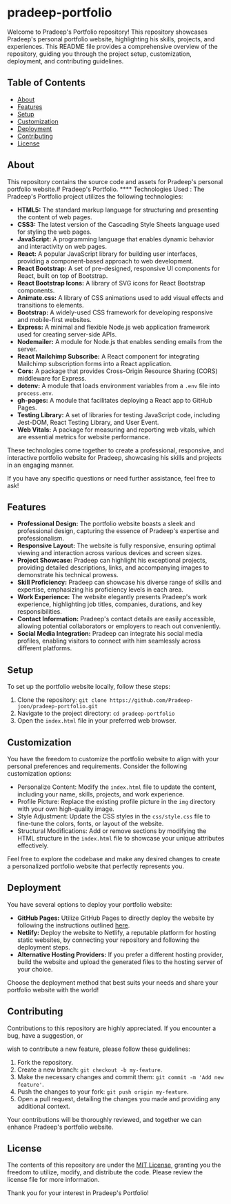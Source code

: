 # pradeep-portfolio

Welcome to Pradeep's Portfolio repository! This repository showcases Pradeep's personal portfolio website, highlighting his skills, projects, and experiences. This README file provides a comprehensive overview of the repository, guiding you through the project setup, customization, deployment, and contributing guidelines.

## Table of Contents
- [About](#about)
- [Features](#features)
- [Setup](#setup)
- [Customization](#customization)
- [Deployment](#deployment)
- [Contributing](#contributing)
- [License](#license)

## About
This repository contains the source code and assets for Pradeep's personal portfolio website.# Pradeep's Portfolio.
**** Technologies Used  :
The Pradeep's Portfolio project utilizes the following technologies:

- **HTML5:** The standard markup language for structuring and presenting the content of web pages.
- **CSS3:** The latest version of the Cascading Style Sheets language used for styling the web pages.
- **JavaScript:** A programming language that enables dynamic behavior and interactivity on web pages.
- **React:** A popular JavaScript library for building user interfaces, providing a component-based approach to web development.
- **React Bootstrap:** A set of pre-designed, responsive UI components for React, built on top of Bootstrap.
- **React Bootstrap Icons:** A library of SVG icons for React Bootstrap components.
- **Animate.css:** A library of CSS animations used to add visual effects and transitions to elements.
- **Bootstrap:** A widely-used CSS framework for developing responsive and mobile-first websites.
- **Express:** A minimal and flexible Node.js web application framework used for creating server-side APIs.
- **Nodemailer:** A module for Node.js that enables sending emails from the server.
- **React Mailchimp Subscribe:** A React component for integrating Mailchimp subscription forms into a React application.
- **Cors:** A package that provides Cross-Origin Resource Sharing (CORS) middleware for Express.
- **dotenv:** A module that loads environment variables from a `.env` file into `process.env`.
- **gh-pages:** A module that facilitates deploying a React app to GitHub Pages.
- **Testing Library:** A set of libraries for testing JavaScript code, including Jest-DOM, React Testing Library, and User Event.
- **Web Vitals:** A package for measuring and reporting web vitals, which are essential metrics for website performance.

These technologies come together to create a professional, responsive, and interactive portfolio website for Pradeep, showcasing his skills and projects in an engaging manner.

If you have any specific questions or need further assistance, feel free to ask!

## Features
- **Professional Design:** The portfolio website boasts a sleek and professional design, capturing the essence of Pradeep's expertise and professionalism.
- **Responsive Layout:** The website is fully responsive, ensuring optimal viewing and interaction across various devices and screen sizes.
- **Project Showcase:** Pradeep can highlight his exceptional projects, providing detailed descriptions, links, and accompanying images to demonstrate his technical prowess.
- **Skill Proficiency:** Pradeep can showcase his diverse range of skills and expertise, emphasizing his proficiency levels in each area.
- **Work Experience:** The website elegantly presents Pradeep's work experience, highlighting job titles, companies, durations, and key responsibilities.
- **Contact Information:** Pradeep's contact details are easily accessible, allowing potential collaborators or employers to reach out conveniently.
- **Social Media Integration:** Pradeep can integrate his social media profiles, enabling visitors to connect with him seamlessly across different platforms.

## Setup
To set up the portfolio website locally, follow these steps:

1. Clone the repository: `git clone https://github.com/Pradeep-joon/pradeep-portfolio.git`
2. Navigate to the project directory: `cd pradeep-portfolio`
3. Open the `index.html` file in your preferred web browser.

## Customization
You have the freedom to customize the portfolio website to align with your personal preferences and requirements. Consider the following customization options:

- Personalize Content: Modify the `index.html` file to update the content, including your name, skills, projects, and work experience.
- Profile Picture: Replace the existing profile picture in the `img` directory with your own high-quality image.
- Style Adjustment: Update the CSS styles in the `css/style.css` file to fine-tune the colors, fonts, or layout of the website.
- Structural Modifications: Add or remove sections by modifying the HTML structure in the `index.html` file to showcase your unique attributes effectively.

Feel free to explore the codebase and make any desired changes to create a personalized portfolio website that perfectly represents you.

## Deployment
You have several options to deploy your portfolio website:

- **GitHub Pages:** Utilize GitHub Pages to directly deploy the website by following the instructions outlined [here](https://docs.github.com/en/pages/getting-started-with-github-pages).
- **Netlify:** Deploy the website to Netlify, a reputable platform for hosting static websites, by connecting your repository and following the deployment steps.
- **Alternative Hosting Providers:** If you prefer a different hosting provider, build the website and upload the generated files to the hosting server of your choice.

Choose the deployment method that best suits your needs and share your portfolio website with the world!

## Contributing
Contributions to this repository are highly appreciated. If you encounter a bug, have a suggestion, or

 wish to contribute a new feature, please follow these guidelines:

1. Fork the repository.
2. Create a new branch: `git checkout -b my-feature`.
3. Make the necessary changes and commit them: `git commit -m 'Add new feature'`.
4. Push the changes to your fork: `git push origin my-feature`.
5. Open a pull request, detailing the changes you made and providing any additional context.

Your contributions will be thoroughly reviewed, and together we can enhance Pradeep's portfolio website.

## License
The contents of this repository are under the [MIT License](LICENSE), granting you the freedom to utilize, modify, and distribute the code. Please review the license file for more information.

Thank you for your interest in Pradeep's Portfolio!
